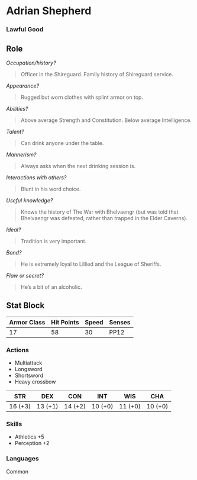 # Adrian Shepherd
### Lawful Good

## Role

_Occupation/history?_

> Officer in the Shireguard.
> Family history of Shireguard service.

_Appearance?_

> Rugged but worn clothes with splint armor on top.

_Abilities?_

> Above average Strength and Constitution.
> Below average Intelligence.

_Talent?_

> Can drink anyone under the table.

_Mannerism?_

> Always asks when the next drinking session is.

_Interactions with others?_

> Blunt in his word choice.

_Useful knowledge?_

> Knows the history of The War with Bhelvaengr (but was told that Bhelvaengr was defeated, rather than trapped in the Elder Caverns).

_Ideal?_

> Tradition is very important.

_Bond?_

> He is extremely loyal to Lillied and the League of Sheriffs.

_Flaw or secret?_

> He’s a bit of an alcoholic.

## Stat Block

| Armor Class | Hit Points | Speed | Senses |
| --- | --- | --- | --- |
| 17 | 58 | 30 | PP12 |

### Actions

 - Multiattack
 - Longsword
 - Shortsword
 - Heavy crossbow

| STR | DEX | CON | INT | WIS | CHA |
| --- | --- | --- | --- | --- | --- |
| 16 (+3) | 13 (+1) | 14 (+2) | 10 (+0) | 11 (+0) | 10 (+0) |

### Skills

 - Athletics +5
 - Perception +2

### Languages

Common
